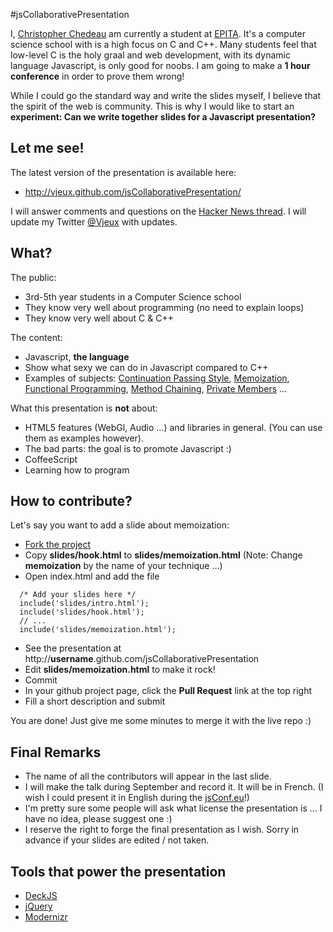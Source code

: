 #jsCollaborativePresentation

I, [Christopher Chedeau](http://blog.vjeux.com/) am currently a student at [EPITA](http://epita.fr/). 
It's a computer science school with is a high focus on C and C++. 
Many students feel that low-level C is the holy graal and web development, with its dynamic language Javascript,
is only good for noobs. I am going to make a **1 hour conference** in order to prove them wrong!

While I could go the standard way and write the slides myself, I believe that the spirit of the web is community. 
This is why I would like to start an **experiment: Can we write together slides for a Javascript presentation?**

## Let me see!

The latest version of the presentation is available here:

- http://vjeux.github.com/jsCollaborativePresentation/

I will answer comments and questions on the [Hacker News thread](...). I will update my Twitter [@Vjeux](http://twitter.com/#!/Vjeux) with updates.

## What?

The public:

  - 3rd-5th year students in a Computer Science school
  - They know very well about programming (no need to explain loops)
  - They know very well about C & C++

The content:

  - Javascript, **the language**
  - Show what sexy we can do in Javascript compared to C++
  - Examples of subjects: 
  [Continuation Passing Style](http://en.wikipedia.org/wiki/Continuation-passing_style), 
  [Memoization](http://en.wikipedia.org/wiki/Memoization), 
  [Functional Programming](http://en.wikipedia.org/wiki/Functional_programming),
  [Method Chaining](http://ejohn.org/blog/ultra-chaining-with-jquery/),
  [Private Members](http://javascript.crockford.com/private.html) ...

What this presentation is **not** about:

  - HTML5 features (WebGl, Audio ...) and libraries in general. (You can use them as examples however).
  - The bad parts: the goal is to promote Javascript :)
  - CoffeeScript
  - Learning how to program

## How to contribute?

Let's say you want to add a slide about memoization:

  - [Fork the project](https://github.com/vjeux/jsCollaborativePresentation/fork)
  - Copy **slides/hook.html** to **slides/memoization.html** (Note: Change **memoization** by the name of your technique ...)
  - Open index.html and add the file
  
```  
  /* Add your slides here */
  include('slides/intro.html');
  include('slides/hook.html');
  // ...
  include('slides/memoization.html');
```
  - See the presentation at http://**username**.github.com/jsCollaborativePresentation
  - Edit **slides/memoization.html** to make it rock!
  - Commit
  - In your github project page, click the **Pull Request** link at the top right
  - Fill a short description and submit

You are done! Just give me some minutes to merge it with the live repo :)

## Final Remarks

  - The name of all the contributors will appear in the last slide.
  - I will make the talk during September and record it. It will be in French. (I wish I could present it in English during the [jsConf.eu](http://jsconf.eu/2011/)!)
  - I'm pretty sure some people will ask what license the presentation is ... I have no idea, please suggest one :)
  - I reserve the right to forge the final presentation as I wish. Sorry in advance if your slides are edited / not taken.

## Tools that power the presentation
  - [DeckJS](http://imakewebthings.github.com/deck.js/)
  - [jQuery](http://jquery.com/)
  - [Modernizr](http://www.modernizr.com/)